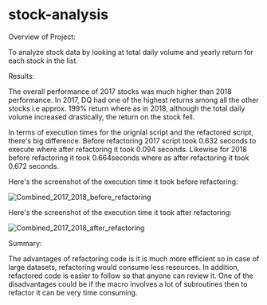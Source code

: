 # stock-analysis

Overview of Project:

To analyze stock data by looking at total daily volume and yearly return for each stock in the list.

Results:   

The overall performance of 2017 stocks was much higher than 2018 performance.  In 2017, DQ had one of the highest returns among all the other stocks i.e approx. 199% return where as in 2018, although the total daily volume increased drastically, the return on the stock fell.  

In terms of execution times for the orignial script and the refactored script, there's big difference.  Before refactoring 2017 script took 0.632 seconds to execute where after refactoring it took 0.094 seconds.  Likewise for 2018 before refactoring it took 0.664seconds where as after refactoring it took 0.672 seconds.  

Here's the screenshot of the execution time it took before refactoring:

![Combined_2017_2018_before_refactoring](https://user-images.githubusercontent.com/98514955/154887062-1ef6d1fd-4f72-43e4-9680-f329f1ff9cfd.png)


Here's the screenshot of the execution time it took after refactoring:

![Combined_2017_2018_after_refactoring](https://user-images.githubusercontent.com/98514955/154887082-f6aa11cb-c0c3-4e1a-9c14-c63bbf23e9b5.png)

Summary: 

The advantages of refactoring code is it is much more efficient so in case of large datasets, refactoring would consume less resources.  In addition, refactored code is easier to follow so that anyone can review it.  One of the disadvantages could be if the macro involves a lot of subroutines then to refactor it can be very time consuming.  

